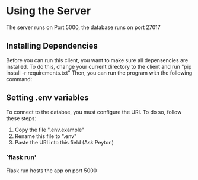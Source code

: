 # Using the Server

The server runs on Port 5000, the database runs on port 27017

## Installing Dependencies

Before you can run this client, you want to make sure all depensencies are installed. To do this, change your current directory to the client and run "pip install -r requirements.txt"
Then, you can run the program with the following command:

## Setting .env variables

To connect to the databse, you must configure the URI. To do so, follow these steps:
1. Copy the file ".env.example"
2. Rename this file to ".env"
3. Paste the URI into this field (Ask Peyton)

### `flask run'

Flask run hosts the app on port 5000